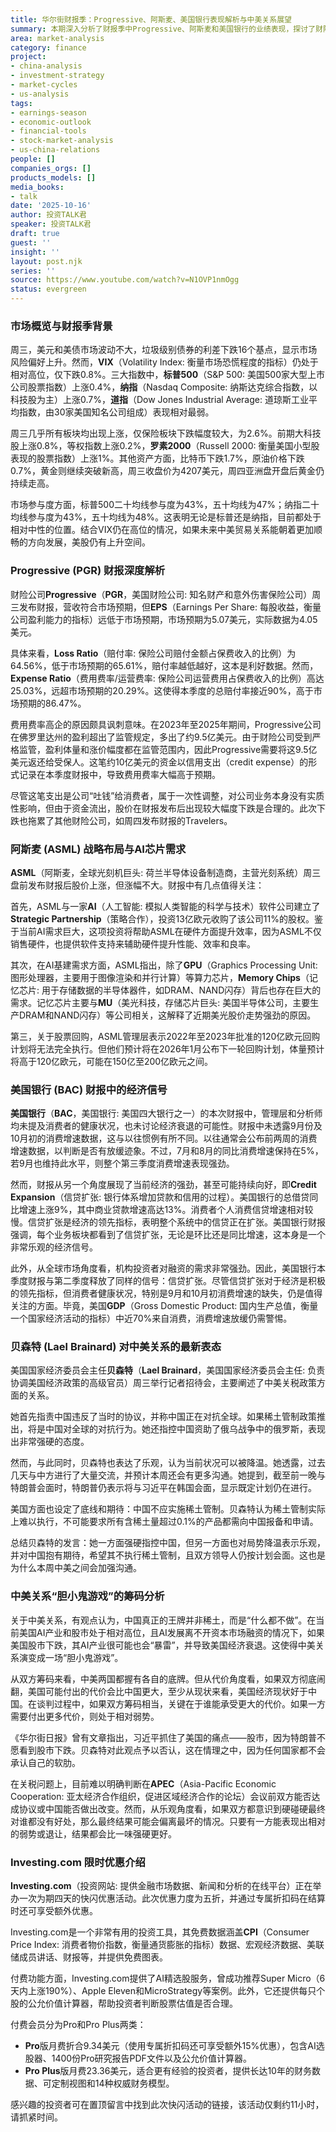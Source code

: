 ```yaml
---
title: 华尔街财报季：Progressive、阿斯麦、美国银行表现解析与中美关系展望
summary: 本期深入分析了财报季中Progressive、阿斯麦和美国银行的业绩表现，探讨了财险公司盈利监管、AI芯片需求及信贷扩张等经济信号。同时，详细解读了美国国家经济委员会主任贝森特对中美关系的强硬表态与降温期待，并分析了中美贸易博弈中的筹码与代价。
area: market-analysis
category: finance
project:
- china-analysis
- investment-strategy
- market-cycles
- us-analysis
tags:
- earnings-season
- economic-outlook
- financial-tools
- stock-market-analysis
- us-china-relations
people: []
companies_orgs: []
products_models: []
media_books:
- talk
date: '2025-10-16'
author: 投资TALK君
speaker: 投资TALK君
draft: true
guest: ''
insight: ''
layout: post.njk
series: ''
source: https://www.youtube.com/watch?v=N1OVP1nmOgg
status: evergreen
---
```

### 市场概览与财报季背景

周三，美元和美债市场波动不大，垃圾级别债券的利差下跌16个基点，显示市场风险偏好上升。然而，**VIX**（Volatility Index: 衡量市场恐慌程度的指标）仍处于相对高位，仅下跌0.8%。三大指数中，**标普500**（S&P 500: 美国500家大型上市公司股票指数）上涨0.4%，**纳指**（Nasdaq Composite: 纳斯达克综合指数，以科技股为主）上涨0.7%，**道指**（Dow Jones Industrial Average: 道琼斯工业平均指数，由30家美国知名公司组成）表现相对最弱。

周三几乎所有板块均出现上涨，仅保险板块下跌幅度较大，为2.6%。前期大科技股上涨0.8%，等权指数上涨0.2%，**罗素2000**（Russell 2000: 衡量美国小型股表现的股票指数）上涨1%。其他资产方面，比特币下跌1.7%，原油价格下跌0.7%，黄金则继续突破新高，周三收盘价为4207美元，周四亚洲盘开盘后黄金仍持续走高。

市场参与度方面，标普500二十均线参与度为43%，五十均线为47%；纳指二十均线参与度为43%，五十均线为48%。这表明无论是标普还是纳指，目前都处于相对中性的位置。结合VIX仍在高位的情况，如果未来中美贸易关系能朝着更加顺畅的方向发展，美股仍有上升空间。

### Progressive (PGR) 财报深度解析

财险公司**Progressive**（**PGR**，美国财险公司: 知名财产和意外伤害保险公司）周三发布财报，营收符合市场预期，但**EPS**（Earnings Per Share: 每股收益，衡量公司盈利能力的指标）远低于市场预期，市场预期为5.07美元，实际数据为4.05美元。

具体来看，**Loss Ratio**（赔付率: 保险公司赔付金额占保费收入的比例）为64.56%，低于市场预期的65.61%，赔付率越低越好，这本是利好数据。然而，**Expense Ratio**（费用费率/运营费率: 保险公司运营费用占保费收入的比例）高达25.03%，远超市场预期的20.29%。这使得本季度的总赔付率接近90%，高于市场预期的86.47%。

费用费率高企的原因颇具讽刺意味。在2023年至2025年期间，Progressive公司在佛罗里达州的盈利超出了监管规定，多出了约9.5亿美元。由于财险公司受到严格监管，盈利体量和涨价幅度都在监管范围内，因此Progressive需要将这9.5亿美元返还给受保人。这笔约10亿美元的资金以信用支出（credit expense）的形式记录在本季度财报中，导致费用费率大幅高于预期。

尽管这笔支出是公司“吐钱”给消费者，属于一次性调整，对公司业务本身没有实质性影响，但由于资金流出，股价在财报发布后出现较大幅度下跌是合理的。此次下跌也拖累了其他财险公司，如周四发布财报的Travelers。

### 阿斯麦 (ASML) 战略布局与AI芯片需求

**ASML**（阿斯麦，全球光刻机巨头: 荷兰半导体设备制造商，主营光刻系统）周三盘前发布财报后股价上涨，但涨幅不大。财报中有几点值得关注：

首先，ASML与一家**AI**（人工智能: 模拟人类智能的科学与技术）软件公司建立了**Strategic Partnership**（策略合作），投资13亿欧元收购了该公司11%的股权。鉴于当前AI需求巨大，这项投资将帮助ASML在硬件方面提升效率，因为ASML不仅销售硬件，也提供软件支持来辅助硬件提升性能、效率和良率。

其次，在AI基建需求方面，ASML指出，除了**GPU**（Graphics Processing Unit: 图形处理器，主要用于图像渲染和并行计算）等算力芯片，**Memory Chips**（记忆芯片: 用于存储数据的半导体器件，如DRAM、NAND闪存）背后也存在巨大的需求。记忆芯片主要与**MU**（美光科技，存储芯片巨头: 美国半导体公司，主要生产DRAM和NAND闪存）等公司相关，这解释了近期美光股价走势强劲的原因。

第三，关于股票回购，ASML管理层表示2022年至2023年批准的120亿欧元回购计划将无法完全执行。但他们预计将在2026年1月公布下一轮回购计划，体量预计将高于120亿欧元，可能在150亿至200亿欧元之间。

### 美国银行 (BAC) 财报中的经济信号

**美国银行**（**BAC**，美国银行: 美国四大银行之一）的本次财报中，管理层和分析师均未提及消费者的健康状况，也未讨论经济衰退的可能性。财报中未透露9月份及10月初的消费增速数据，这与以往惯例有所不同。以往通常会公布前两周的消费增速数据，以判断是否有放缓迹象。不过，7月和8月的同比消费增速保持在5%，若9月也维持此水平，则整个第三季度消费增速表现强劲。

然而，财报从另一个角度展现了当前经济的强劲，甚至可能持续向好，即**Credit Expansion**（信贷扩张: 银行体系增加贷款和信用的过程）。美国银行的总借贷同比增速上涨9%，其中商业贷款增速高达13%。消费者个人消费信贷增速相对较慢。信贷扩张是经济的领先指标，表明整个系统中的信贷正在扩张。美国银行财报强调，每个业务板块都看到了信贷扩张，无论是环比还是同比增速，这本身是一个非常乐观的经济信号。

此外，从全球市场角度看，机构投资者对融资的需求非常强劲。因此，美国银行本季度财报与第二季度释放了同样的信号：信贷扩张。尽管信贷扩张对于经济是积极的领先指标，但消费者健康状况，特别是9月和10月初消费增速的缺失，仍是值得关注的方面。毕竟，美国**GDP**（Gross Domestic Product: 国内生产总值，衡量一个国家经济活动的指标）中近70%来自消费，消费增速放缓仍需警惕。

### 贝森特 (Lael Brainard) 对中美关系的最新表态

美国国家经济委员会主任**贝森特**（**Lael Brainard**，美国国家经济委员会主任: 负责协调美国经济政策的高级官员）周三举行记者招待会，主要阐述了中美关税政策方面的关系。

她首先指责中国违反了当时的协议，并称中国正在对抗全球。如果稀土管制政策推出，将是中国对全球的对抗行为。她还指控中国资助了俄乌战争中的俄罗斯，表现出非常强硬的态度。

然而，与此同时，贝森特也表达了乐观，认为当前状况可以被降温。她透露，过去几天与中方进行了大量交流，并预计本周还会有更多沟通。她提到，截至前一晚与特朗普会面时，特朗普仍表示将与习近平在韩国会面，显示既定计划仍在进行。

美国方面也设定了底线和期待：中国不应实施稀土管制。贝森特认为稀土管制实际上难以执行，不可能要求所有含稀土量超过0.1%的产品都需向中国报备和申请。

总结贝森特的发言：她一方面强硬指控中国，但另一方面也对局势降温表示乐观，并对中国抱有期待，希望其不执行稀土管制，且双方领导人仍按计划会面。这也是为什么本周中美之间会加强沟通。

### 中美关系“胆小鬼游戏”的筹码分析

关于中美关系，有观点认为，中国真正的王牌并非稀土，而是“什么都不做”。在当前美国AI产业和股市处于相对高位，且AI发展离不开资本市场融资的情况下，如果美国股市下跌，其AI产业很可能也会“暴雷”，并导致美国经济衰退。这使得中美关系演变成一场“胆小鬼游戏”。

从双方筹码来看，中美两国都握有各自的底牌。但从代价角度看，如果双方彻底闹翻，美国可能付出的代价会比中国更大，至少从现状来看，美国经济现状好于中国。在谈判过程中，如果双方筹码相当，关键在于谁能承受更大的代价。如果一方需要付出更多代价，则处于相对弱势。

《华尔街日报》曾有文章指出，习近平抓住了美国的痛点——股市，因为特朗普不愿看到股市下跌。贝森特对此观点予以否认，这在情理之中，因为任何国家都不会承认自己的软肋。

在关税问题上，目前难以明确判断在**APEC**（Asia-Pacific Economic Cooperation: 亚太经济合作组织，促进区域经济合作的论坛）会议前双方能否达成协议或中国能否做出改变。然而，从乐观角度看，如果双方都意识到硬碰硬最终对谁都没有好处，那么最终结果可能会偏离最坏的情况。只要有一方能表现出相对的弱势或退让，结果都会比一味强硬更好。

### Investing.com 限时优惠介绍

**Investing.com**（投资网站: 提供金融市场数据、新闻和分析的在线平台）正在举办一次为期四天的快闪优惠活动。此次优惠力度为五折，并通过专属折扣码在结算时还可享受额外优惠。

Investing.com是一个非常有用的投资工具，其免费数据涵盖**CPI**（Consumer Price Index: 消费者物价指数，衡量通货膨胀的指标）数据、宏观经济数据、美联储成员讲话、财报等，并提供免费图表。

付费功能方面，Investing.com提供了AI精选股服务，曾成功推荐Super Micro（6天内上涨190%）、Apple Eleven和MicroStrategy等案例。此外，它还提供每只个股的公允价值计算器，帮助投资者判断股票估值是否合理。

付费会员分为Pro和Pro Plus两类：
*   **Pro**版月费折合9.34美元（使用专属折扣码还可享受额外15%优惠），包含AI选股器、1400份Pro研究报告PDF文件以及公允价值计算器。
*   **Pro Plus**版月费23.36美元，适合更有经验的投资者，提供长达10年的财务数据、可定制视图和14种权威财务模型。

感兴趣的投资者可在置顶留言中找到此次快闪活动的链接，该活动仅剩约11小时，请抓紧时间。